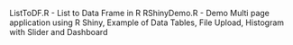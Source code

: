 ListToDF.R - List to Data Frame in R
RShinyDemo.R - Demo Multi page application using R Shiny, Example of Data Tables, File Upload, Histogram with Slider and Dashboard
